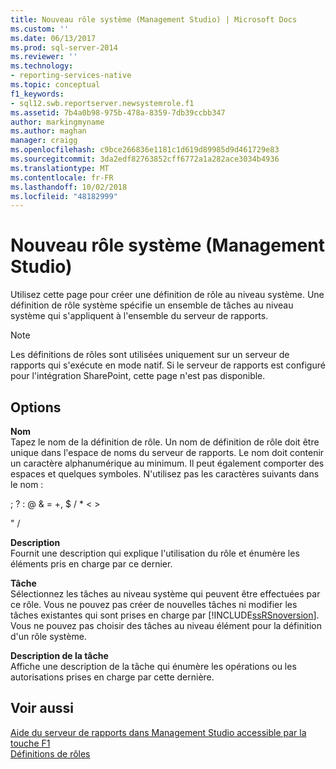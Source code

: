 ```yaml
---
title: Nouveau rôle système (Management Studio) | Microsoft Docs
ms.custom: ''
ms.date: 06/13/2017
ms.prod: sql-server-2014
ms.reviewer: ''
ms.technology:
- reporting-services-native
ms.topic: conceptual
f1_keywords:
- sql12.swb.reportserver.newsystemrole.f1
ms.assetid: 7b4a0b98-975b-478a-8359-7db39ccbb347
author: markingmyname
ms.author: maghan
manager: craigg
ms.openlocfilehash: c9bce266836e1181c1d619d89985d9d461729e83
ms.sourcegitcommit: 3da2edf82763852cff6772a1a282ace3034b4936
ms.translationtype: MT
ms.contentlocale: fr-FR
ms.lasthandoff: 10/02/2018
ms.locfileid: "48182999"
---
```

# <a name="new-system-role-management-studio"></a>Nouveau rôle système (Management Studio)
  Utilisez cette page pour créer une définition de rôle au niveau système. Une définition de rôle système spécifie un ensemble de tâches au niveau système qui s'appliquent à l'ensemble du serveur de rapports.  
  
> [!NOTE]  
>  Les définitions de rôles sont utilisées uniquement sur un serveur de rapports qui s'exécute en mode natif. Si le serveur de rapports est configuré pour l'intégration SharePoint, cette page n'est pas disponible.  
  
## <a name="options"></a>Options  
 **Nom**  
 Tapez le nom de la définition de rôle. Un nom de définition de rôle doit être unique dans l'espace de noms du serveur de rapports. Le nom doit contenir un caractère alphanumérique au minimum. Il peut également comporter des espaces et quelques symboles. N'utilisez pas les caractères suivants dans le nom :  
  
 ; ? : \@ & = +, $ / * \< >  
  
 " /  
  
 **Description**  
 Fournit une description qui explique l'utilisation du rôle et énumère les éléments pris en charge par ce dernier.  
  
 **Tâche**  
 Sélectionnez les tâches au niveau système qui peuvent être effectuées par ce rôle. Vous ne pouvez pas créer de nouvelles tâches ni modifier les tâches existantes qui sont prises en charge par [!INCLUDE[ssRSnoversion](../../includes/ssrsnoversion-md.md)]. Vous ne pouvez pas choisir des tâches au niveau élément pour la définition d'un rôle système.  
  
 **Description de la tâche**  
 Affiche une description de la tâche qui énumère les opérations ou les autorisations prises en charge par cette dernière.  
  
## <a name="see-also"></a>Voir aussi  
 [Aide du serveur de rapports dans Management Studio accessible par la touche F1](report-server-in-management-studio-f1-help.md)   
 [Définitions de rôles](../security/role-definitions.md)  
  
  
